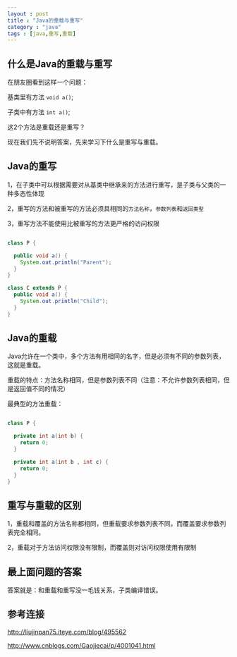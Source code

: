 ```yaml
---
layout : post
title : "Java的重载与重写"
category : "java"
tags : [java,重写,重载]
---
```


## 什么是Java的重载与重写

在朋友圈看到这样一个问题：

基类里有方法 `void a()`;

子类中有方法 `int a()`;

这2个方法是重载还是重写？

现在我们先不说明答案，先来学习下什么是重写与重载。

## Java的重写

1，在子类中可以根据需要对从基类中继承来的方法进行重写，是子类与父类的一种多态性体现

2，重写的方法和被重写的方法必须具相同的`方法名称`，`参数列表`和`返回类型`

3，重写方法不能使用比被重写的方法更严格的访问权限

```java

class P {

  public void a() {
    System.out.println("Parent");
  }
}

class C extends P {
  public void a() {
    System.out.println("Child");
  }
}
```

## Java的重载

Java允许在一个类中，多个方法有用相同的名字，但是必须有不同的参数列表，这就是重载。

重载的特点：方法名称相同，但是参数列表不同（注意：不允许参数列表相同，但是返回值不同的情况）

最典型的方法重载：

```java

class P {

  private int a(int b) {
    return 0;
  }

  private int a(int b , int c) {
    return 0;
  }
}
```

## 重写与重载的区别

1，重载和覆盖的方法名称都相同，但重载要求参数列表不同，而覆盖要求参数列表完全相同。

2，重载对于方法访问权限没有限制，而覆盖则对访问权限使用有限制

## 最上面问题的答案

答案就是：和重载和重写没一毛钱关系，子类编译错误。

## 参考连接

<http://liujinpan75.iteye.com/blog/495562>

<http://www.cnblogs.com/Gaojiecai/p/4001041.html>
